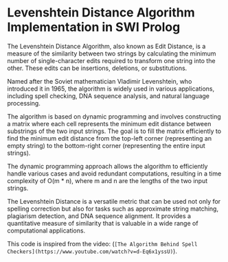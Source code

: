 # Levenshtein Distance Algorithm Implementation in SWI Prolog
The Levenshtein Distance Algorithm, also known as Edit Distance, is a measure of the similarity between two strings by calculating the minimum number of single-character edits required to transform one string into the other. These edits can be insertions, deletions, or substitutions.

Named after the Soviet mathematician Vladimir Levenshtein, who introduced it in 1965, the algorithm is widely used in various applications, including spell checking, DNA sequence analysis, and natural language processing.

The algorithm is based on dynamic programming and involves constructing a matrix where each cell represents the minimum edit distance between substrings of the two input strings. The goal is to fill the matrix efficiently to find the minimum edit distance from the top-left corner (representing an empty string) to the bottom-right corner (representing the entire input strings).

The dynamic programming approach allows the algorithm to efficiently handle various cases and avoid redundant computations, resulting in a time complexity of O(m * n), where m and n are the lengths of the two input strings.

The Levenshtein Distance is a versatile metric that can be used not only for spelling correction but also for tasks such as approximate string matching, plagiarism detection, and DNA sequence alignment. It provides a quantitative measure of similarity that is valuable in a wide range of computational applications.


This code is inspired from the video: (`[The Algorithm Behind Spell Checkers](https://www.youtube.com/watch?v=d-Eq6x1yssU)`).
